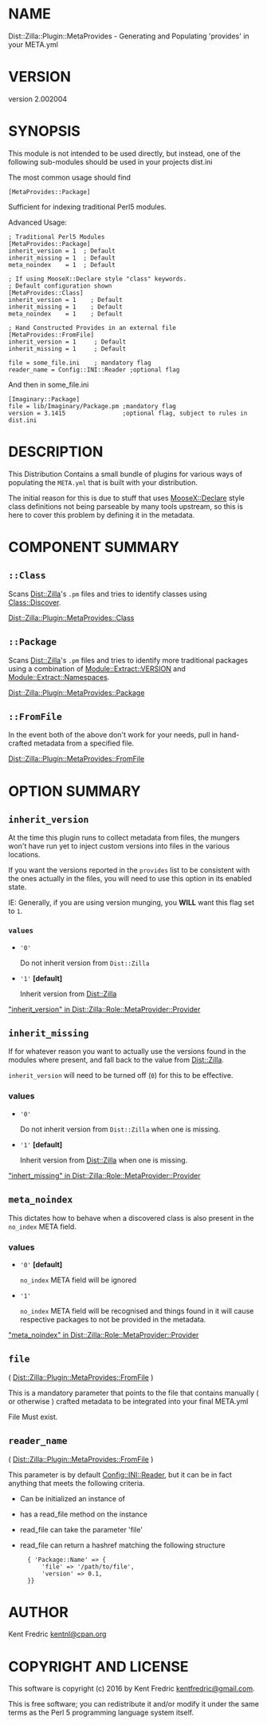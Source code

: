 # NAME

Dist::Zilla::Plugin::MetaProvides - Generating and Populating 'provides' in your META.yml

# VERSION

version 2.002004

# SYNOPSIS

This module is not intended to be used directly, but instead, one of the following sub-modules should be used in your projects dist.ini

The most common usage should find

    [MetaProvides::Package]

Sufficient for indexing traditional Perl5 modules.

Advanced Usage:

    ; Traditional Perl5 Modules
    [MetaProvides::Package]
    inherit_version = 1  ; Default
    inherit_missing = 1  ; Default
    meta_noindex    = 1  ; Default

    ; If using MooseX::Declare style "class" keywords.
    ; Default configuration shown
    [MetaProvides::Class]
    inherit_version = 1    ; Default
    inherit_missing = 1    ; Default
    meta_noindex    = 1    ; Default

    ; Hand Constructed Provides in an external file
    [MetaProvides::FromFile]
    inherit_version = 1     ; Default
    inherit_missing = 1     ; Default

    file = some_file.ini    ; mandatory flag
    reader_name = Config::INI::Reader ;optional flag

And then in some\_file.ini

    [Imaginary::Package]
    file = lib/Imaginary/Package.pm ;mandatory flag
    version = 3.1415                ;optional flag, subject to rules in dist.ini

# DESCRIPTION

This Distribution Contains a small bundle of plugins for various ways of
populating the `META.yml` that is built with your distribution.

The initial reason for this is due to stuff that uses [MooseX::Declare](https://metacpan.org/pod/MooseX::Declare)
style class definitions not being parseable by many tools upstream, so this
is here to cover this problem by defining it in the metadata.

# COMPONENT SUMMARY

## `::Class`

Scans [Dist::Zilla](https://metacpan.org/pod/Dist::Zilla)'s `.pm` files and tries to identify classes using
[Class::Discover](https://metacpan.org/pod/Class::Discover).

[Dist::Zilla::Plugin::MetaProvides::Class](https://metacpan.org/pod/Dist::Zilla::Plugin::MetaProvides::Class)

## `::Package`

Scans [Dist::Zilla](https://metacpan.org/pod/Dist::Zilla)'s `.pm` files and tries to identify more traditional
packages using a combination of [Module::Extract::VERSION](https://metacpan.org/pod/Module::Extract::VERSION) and
[Module::Extract::Namespaces](https://metacpan.org/pod/Module::Extract::Namespaces).

[Dist::Zilla::Plugin::MetaProvides::Package](https://metacpan.org/pod/Dist::Zilla::Plugin::MetaProvides::Package)

## `::FromFile`

In the event both of the above don't work for your needs, pull in
hand-crafted metadata from a specified file.

[Dist::Zilla::Plugin::MetaProvides::FromFile](https://metacpan.org/pod/Dist::Zilla::Plugin::MetaProvides::FromFile)

# OPTION SUMMARY

## `inherit_version`

At the time this plugin runs to collect metadata from files,
the mungers won't have run yet to inject custom versions into files in the various
locations.

If you want the versions reported in the `provides` list to be consistent with
the ones actually in the files, you will need to use this option in its enabled
state.

IE: Generally, if you are using version munging, you **WILL** want this flag set
to `1`.

### `values`

- `'0'`

    Do not inherit version from `Dist::Zilla`

- `'1'` **\[default\]**

    Inherit version from [Dist::Zilla](https://metacpan.org/pod/Dist::Zilla)

["inherit\_version" in Dist::Zilla::Role::MetaProvider::Provider](https://metacpan.org/pod/Dist::Zilla::Role::MetaProvider::Provider#inherit_version)

## `inherit_missing`

If for whatever reason you want to actually use the versions found in the modules
where present, and fall back to the value from [Dist::Zilla](https://metacpan.org/pod/Dist::Zilla).

`inherit_version` will need to be turned off (`0`) for this to be effective.

### values

- `'0'`

    Do not inherit version from `Dist::Zilla` when one is missing.

- `'1'` **\[default\]**

    Inherit version from [Dist::Zilla](https://metacpan.org/pod/Dist::Zilla) when one is missing.

["inhert\_missing" in Dist::Zilla::Role::MetaProvider::Provider](https://metacpan.org/pod/Dist::Zilla::Role::MetaProvider::Provider#inhert_missing)

## `meta_noindex`

This dictates how to behave when a discovered class is also present in the `no_index` META field.

### values

- `'0'` **\[default\]**

    `no_index` META field will be ignored

- `'1'`

    `no_index` META field will be recognised and things found in it will cause respective packages
    to not be provided in the metadata.

["meta\_noindex" in Dist::Zilla::Role::MetaProvider::Provider](https://metacpan.org/pod/Dist::Zilla::Role::MetaProvider::Provider#meta_noindex)

## `file`

( [Dist::Zilla::Plugin::MetaProvides::FromFile](https://metacpan.org/pod/Dist::Zilla::Plugin::MetaProvides::FromFile) )

This is a mandatory parameter that points to the file that contains manually
( or otherwise ) crafted metadata to be integrated into your final META.yml

File Must exist.

## `reader_name`

( [Dist::Zilla::Plugin::MetaProvides::FromFile](https://metacpan.org/pod/Dist::Zilla::Plugin::MetaProvides::FromFile) )

This parameter is by default [Config::INI::Reader](https://metacpan.org/pod/Config::INI::Reader), but it can be in fact anything
that meets the following criteria.

- Can be initialized an instance of
- has a read\_file method on the instance
- read\_file can take the parameter 'file'
- read\_file can return a hashref matching the following structure

        { 'Package::Name' => {
            'file' => '/path/to/file',
            'version' => 0.1,
        }}

# AUTHOR

Kent Fredric <kentnl@cpan.org>

# COPYRIGHT AND LICENSE

This software is copyright (c) 2016 by Kent Fredric <kentfredric@gmail.com>.

This is free software; you can redistribute it and/or modify it under
the same terms as the Perl 5 programming language system itself.
